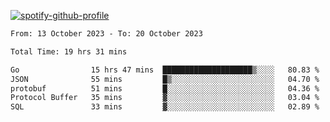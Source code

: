 [![spotify-github-profile](https://spotify-github-profile.vercel.app/api/view?uid=313pysyt3uxkjdidtiuvzf7nrnnu&cover_image=true&theme=natemoo-re&show_offline=false&background_color=121212&interchange=false&bar_color=53b14f&bar_color_cover=false)](https://spotify-github-profile.vercel.app/api/view?uid=313pysyt3uxkjdidtiuvzf7nrnnu&redirect=true)

<!--START_SECTION:waka-->

```txt
From: 13 October 2023 - To: 20 October 2023

Total Time: 19 hrs 31 mins

Go                15 hrs 47 mins  ████████████████████▒░░░░   80.83 %
JSON              55 mins         █▒░░░░░░░░░░░░░░░░░░░░░░░   04.70 %
protobuf          51 mins         █░░░░░░░░░░░░░░░░░░░░░░░░   04.36 %
Protocol Buffer   35 mins         ▓░░░░░░░░░░░░░░░░░░░░░░░░   03.04 %
SQL               33 mins         ▓░░░░░░░░░░░░░░░░░░░░░░░░   02.89 %
```

<!--END_SECTION:waka-->